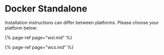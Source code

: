 # Docker Standalone

Installation instructions can differ between platforms. Please choose your platform below:

{% page-ref page="wsl.md" %}

{% page-ref page="wcs.md" %}



